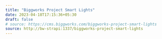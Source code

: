 ```yaml
---
title: "Biggworks Project Smart Lights"
date: 2023-04-18T17:15:36+05:30
draft: false
# source: https://cms.biggworks.com/biggworks-project-smart-lights
source: http://bw-strapi:1337/biggworks-project-smart-lights
---
```


